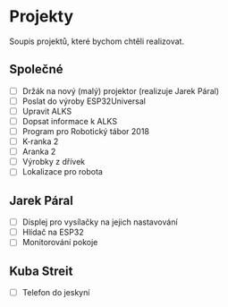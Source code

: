 # Projekty
Soupis projektů, které bychom chtěli realizovat.

## Společné
- [ ] Držák na nový (malý) projektor (realizuje Jarek Páral)
- [ ] Poslat do výroby ESP32Universal
- [ ] Upravit ALKS
- [ ] Dopsat informace k ALKS
- [ ] Program pro Robotický tábor 2018
- [ ] K-ranka 2
- [ ] Aranka 2
- [ ] Výrobky z dřívek
- [ ] Lokalizace pro robota

## Jarek Páral
- [ ] Displej pro vysílačky na jejich nastavování
- [ ] Hlídač na ESP32
- [ ] Monitorování pokoje

## Kuba Streit 
- [ ] Telefon do jeskyní 
